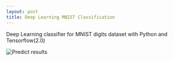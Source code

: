 ```yaml
---
layout: post
title: Deep Learning MNIST Classification
---
```


Deep Learning classifier for MNIST digits dataset with Python and Tensorflow(2.0) 

![Predict results](https://raw.githubusercontent.com/ghhernandes/mnist-deeplearning/master/predict-plot.png)
